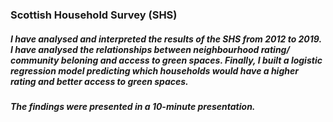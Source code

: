 ### Scottish Household Survey (SHS)

##### I have analysed and interpreted the results of the SHS from 2012 to 2019. I have analysed the relationships between neighbourhood rating/ community beloning and access to green spaces. Finally, I built a logistic regression model predicting which households would have a higher rating and better access to green spaces. 

##### The findings were presented in a 10-minute presentation. 
